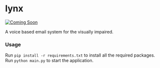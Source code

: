 # lynx

[![Coming Soon](https://img.shields.io/static/v1?label=status&message=coming-soon&color=yellow)]()

A voice based email system for the visually impaired.

### Usage

Run `pip install -r requirements.txt` to install all the required packages.  
Run `python main.py` to start the application.
